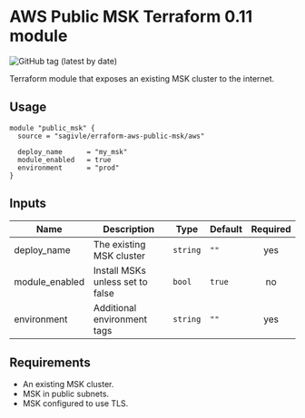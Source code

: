 # AWS Public MSK Terraform 0.11 module

![GitHub tag (latest by date)](https://img.shields.io/github/v/tag/sagivle/erraform-aws-public-msk)


Terraform module that exposes an existing MSK cluster to the internet.

## Usage

```hcl
module "public_msk" {
  source = "sagivle/erraform-aws-public-msk/aws"

  deploy_name      = "my_msk"
  module_enabled   = true
  environment      = "prod"
}
```

## Inputs

| Name | Description | Type | Default | Required |
|------|-------------|------|---------|:--------:|
| deploy\_name | The existing MSK cluster | `string` | `""` | yes |
| module\_enabled | Install MSKs unless set to false | `bool` | `true` | no |
| environment | Additional environment tags | `string` | `""` | yes |

## Requirements

- An existing MSK cluster.
- MSK in public subnets.
- MSK configured to use TLS.

